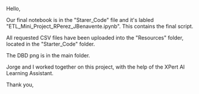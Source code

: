 Hello, 

Our final notebook is in the "Starer_Code" file and it's labled "ETL_Mini_Project_RPerez_JBenavente.ipynb".
This contains the final script. 

All requested CSV files have been uploaded into the "Resources" folder, located in the "Starter_Code" folder. 

The DBD png is in the main folder. 

Jorge and I worked together on this project, with the help of the XPert AI Learning Assistant.

Thank you, 
